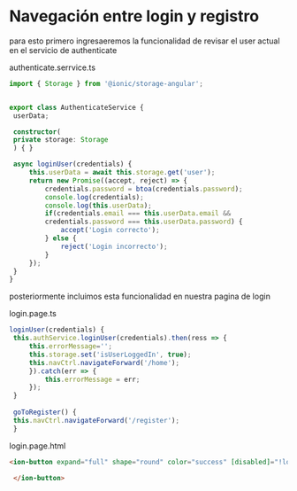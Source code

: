 # Navegación entre login y registro

para esto primero ingresaeremos la funcionalidad de revisar el user actual en el servicio de authenticate

authenticate.serrvice.ts
```ts
import { Storage } from '@ionic/storage-angular';


export class AuthenticateService {
 userData;

 constructor(
 private storage: Storage
 ) { }

 async loginUser(credentials) {
	 this.userData = await this.storage.get('user');
	 return new Promise((accept, reject) => {
		 credentials.password = btoa(credentials.password);
		 console.log(credentials);
		 console.log(this.userData);
		 if(credentials.email === this.userData.email && 
		 credentials.password === this.userData.password) {
			 accept('Login correcto');
		 } else {
			 reject('Login incorrecto');
		 }
	 });
 }
}
```

posteriormente incluimos esta funcionalidad en nuestra pagina de login

login.page.ts
```ts
loginUser(credentials) {
 this.authService.loginUser(credentials).then(ress => {
	 this.errorMessage='';
	 this.storage.set('isUserLoggedIn', true);
	 this.navCtrl.navigateForward('/home');
	 }).catch(err => {
		 this.errorMessage = err;
	 });
 }
 
 goToRegister() {
 this.navCtrl.navigateForward('/register');
 }
```

login.page.html
```html
<ion-button expand="full" shape="round" color="success" [disabled]="!loginForm.valid" type="submit">Login!

 </ion-button>
```



